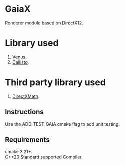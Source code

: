 # GaiaX
Renderer module based on DirectX12.

# Library used
1. [Venus](https://github.com/razerx100/Venus).
2. [Callisto](https://github.com/razerx100/Callisto).

# Third party library used
1. [DirectXMath](https://github.com/microsoft/DirectXMath).

## Instructions
Use the ADD_TEST_GAIA cmake flag to add unit testing.

## Requirements
cmake 3.21+.\
C++20 Standard supported Compiler.